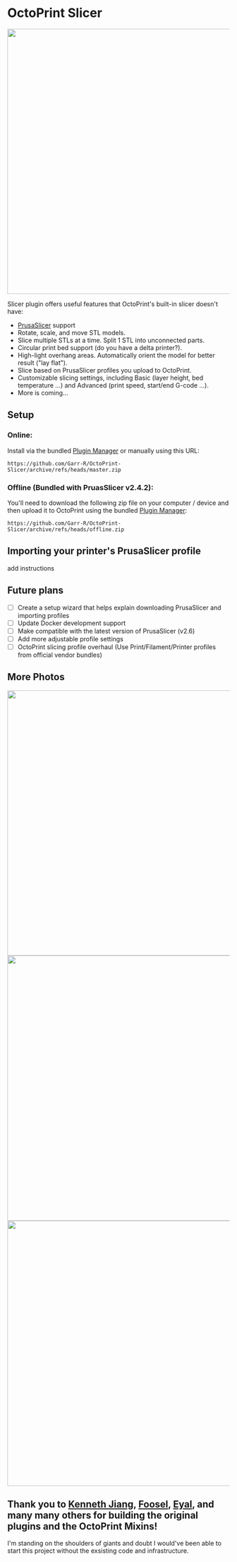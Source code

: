 # OctoPrint Slicer

<img src="/docs/screenshot1.png" width="600">

Slicer plugin offers useful features that OctoPrint's built-in slicer doesn't have:

- [PrusaSlicer](https://www.prusa3d.com/page/prusaslicer_424/) support
- Rotate, scale, and move STL models.
- Slice multiple STLs at a time. Split 1 STL into unconnected parts.
- Circular print bed support (do you have a delta printer?).
- High-light overhang areas. Automatically orient the model for better result ("lay flat").
- Slice based on PrusaSlicer profiles you upload to OctoPrint.
- Customizable slicing settings, including Basic (layer height, bed temperature ...) and Advanced (print speed, start/end G-code ...).
- More is coming...

## Setup
### Online:
Install via the bundled [Plugin Manager](https://github.com/foosel/OctoPrint/wiki/Plugin:-Plugin-Manager)
or manually using this URL:

    https://github.com/Garr-R/OctoPrint-Slicer/archive/refs/heads/master.zip

### Offline (Bundled with PruasSlicer v2.4.2): 
You'll need to download the following zip file on your computer / device and then upload it to OctoPrint using the bundled [Plugin Manager](https://github.com/foosel/OctoPrint/wiki/Plugin:-Plugin-Manager):

    https://github.com/Garr-R/OctoPrint-Slicer/archive/refs/heads/offline.zip

## Importing your printer's PrusaSlicer profile
add instructions

## Future plans

- [ ] Create a setup wizard that helps explain downloading PrusaSlicer and importing profiles
- [ ] Update Docker development support
- [ ] Make compatible with the latest version of PrusaSlicer (v2.6)
- [ ] Add more adjustable profile settings
- [ ] OctoPrint slicing profile overhaul (Use Print/Filament/Printer profiles from official vendor bundles)
  
## More Photos

<img src="/docs/screenshot2.png" width="600">
<img src="/docs/screenshot3.png" width="600">
<img src="/docs/screenshot4.png" width="600">

## Thank you to [Kenneth Jiang](https://github.com/kennethjiang/), [Foosel](https://github.com/foosel), [Eyal](https://github.com/eyal0), and many many others for building the original plugins and the OctoPrint Mixins! 
I'm standing on the shoulders of giants and doubt I would've been able to start this project without the exsisting code and infrastructure. 
